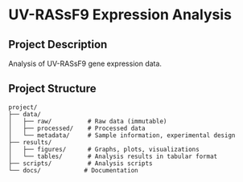 # UV-RASsF9 Expression Analysis

## Project Description
Analysis of UV-RASsF9 gene expression data.

## Project Structure
```
project/
├── data/
│   ├── raw/          # Raw data (immutable)
│   ├── processed/    # Processed data
│   └── metadata/     # Sample information, experimental design
├── results/
│   ├── figures/      # Graphs, plots, visualizations
│   └── tables/       # Analysis results in tabular format
├── scripts/          # Analysis scripts
└── docs/            # Documentation
```
